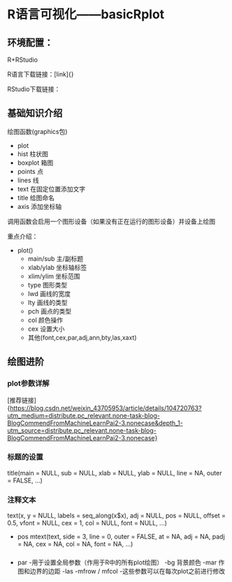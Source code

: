 # R语言可视化——basicRplot

## 环境配置：

R+RStudio

R语言下载链接：[link]{}

RStudio下载链接：

## 基础知识介绍

绘图函数(graphics包)

- plot
- hist 柱状图
- boxplot 箱图
- points 点
- lines 线
- text 在固定位置添加文字
- title 给图命名
- axis 添加坐标轴

调用函数会启用一个图形设备（如果没有正在运行的图形设备）并设备上绘图

重点介绍：

- plot()
  - main/sub 主/副标题
  - xlab/ylab 坐标轴标签
  - xlim/ylim 坐标范围
  - type 图形类型
  - lwd 画线的宽度
  - lty 画线的类型
  - pch 画点的类型
  - col 颜色操作
  - cex 设置大小
  - 其他(font,cex,par,adj,ann,bty,las,xaxt)
  
## 绘图进阶

### plot参数详解

[推荐链接]{https://blog.csdn.net/weixin_43705953/article/details/104720763?utm_medium=distribute.pc_relevant.none-task-blog-BlogCommendFromMachineLearnPai2-3.nonecase&depth_1-utm_source=distribute.pc_relevant.none-task-blog-BlogCommendFromMachineLearnPai2-3.nonecase}

### 标题的设置

title(main = NULL, sub = NULL, xlab = NULL, ylab = NULL, line = NA, outer = FALSE, ...) 

### 注释文本

text(x, y = NULL, labels = seq_along(x$x), adj = NULL, pos = NULL, offset = 0.5, vfont = NULL, cex = 1, col = NULL, font = NULL, ...)
  - pos
mtext(text, side = 3, line = 0, outer = FALSE, at = NA, adj = NA, padj = NA, cex = NA, col = NA, font = NA, ...)

### 

- par
  -用于设置全局参数（作用于R中的所有plot绘图）
  -bg 背景颜色
  -mar 作图和边界的边距
  -las
  -mfrow / mfcol
  -这些参数可以在每次plot之前进行修改

